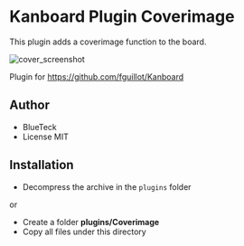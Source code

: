 Kanboard Plugin Coverimage
==========================

This plugin adds a coverimage function to the board.

![cover_screenshot](https://cloud.githubusercontent.com/assets/1961634/23507319/c7e38892-ff4c-11e6-90c5-453f9bda4a0f.png)

Plugin for https://github.com/fguillot/Kanboard

Author
------

- BlueTeck
- License MIT

Installation
------------

- Decompress the archive in the `plugins` folder

or

- Create a folder **plugins/Coverimage**
- Copy all files under this directory
